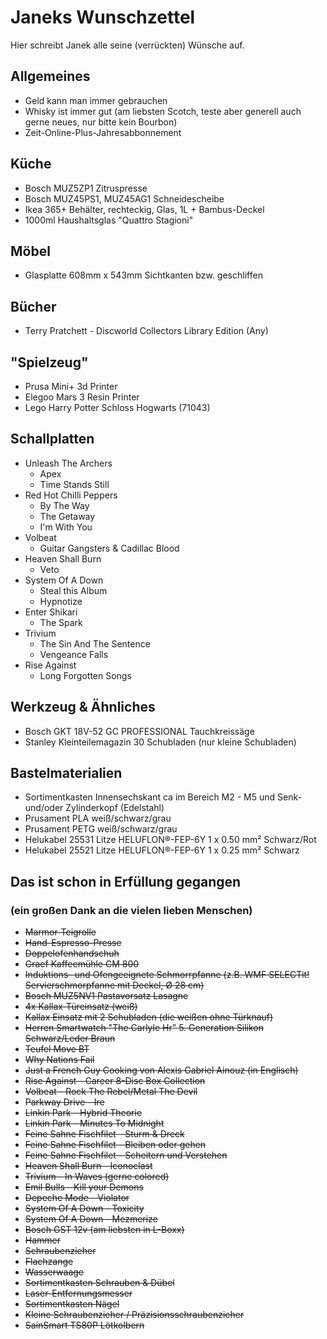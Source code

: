 # Janeks Wunschzettel

Hier schreibt Janek alle seine (verrückten) Wünsche auf.


## Allgemeines

- Geld kann man immer gebrauchen
- Whisky ist immer gut (am liebsten Scotch, teste aber generell auch gerne neues, nur bitte kein Bourbon)
- Zeit-Online-Plus-Jahresabbonnement

## Küche
- Bosch MUZ5ZP1 Zitruspresse
- Bosch MUZ45PS1, MUZ45AG1 Schneidescheibe
- Ikea 365+ Behälter, rechteckig, Glas, 1L + Bambus-Deckel
- 1000ml Haushaltsglas "Quattro Stagioni"

## Möbel
- Glasplatte 608mm x 543mm Sichtkanten bzw. geschliffen

## Bücher
- Terry Pratchett - Discworld Collectors Library Edition (Any)

## "Spielzeug"

- Prusa Mini+ 3d Printer
- Elegoo Mars 3 Resin Printer
- Lego Harry Potter Schloss Hogwarts (71043)

## Schallplatten

- Unleash The Archers
  - Apex
  - Time Stands Still
- Red Hot Chilli Peppers
  - By The Way
  - The Getaway
  - I'm With You
- Volbeat
  - Guitar Gangsters & Cadillac Blood
- Heaven Shall Burn
  - Veto
- System Of A Down
  - Steal this Album
  - Hypnotize
- Enter Shikari
  - The Spark
- Trivium
  - The Sin And The Sentence
  - Vengeance Falls
- Rise Against
  - Long Forgotten Songs

## Werkzeug & Ähnliches

- Bosch GKT 18V-52 GC PROFESSIONAL Tauchkreissäge
- Stanley Kleinteilemagazin 30 Schubladen (nur kleine Schubladen)

## Bastelmaterialien

- Sortimentkasten Innensechskant ca im Bereich M2 - M5 und Senk- und/oder Zylinderkopf (Edelstahl)
- Prusament PLA weiß/schwarz/grau
- Prusament PETG weiß/schwarz/grau
- Helukabel 25531 Litze HELUFLON®-FEP-6Y 1 x 0.50 mm² Schwarz/Rot
- Helukabel 25521 Litze HELUFLON®-FEP-6Y 1 x 0.25 mm² Schwarz

## Das ist schon in Erfüllung gegangen
### (ein großen Dank an die vielen lieben Menschen)

- <del>Marmor-Teigrolle</del>
- <del>Hand-Espresso-Presse</del>
- <del>Doppelofenhandschuh</del>
- <del>Graef Kaffeemühle CM 800</del>
- <del>Induktions- und Ofengeeignete Schmorrpfanne (z.B. WMF SELECTit! Servierschmorpfanne mit Deckel, Ø 28 cm)</del>
- <del>Bosch MUZ5NV1 Pastavorsatz Lasagne</del>
- <del>4x Kallax-Türeinsatz (weiß)</del>
- <del>Kallax Einsatz mit 2 Schubladen (die weißen ohne Türknauf)</del>
- <del>Herren Smartwatch "The Carlyle Hr" 5. Generation Silikon Schwarz/Leder Braun</del>
- <del>Teufel Move BT</del>
- <del>Why Nations Fail</del>
- <del>Just a French Guy Cooking von Alexis Gabriel Ainouz (in Englisch)</del>
- <del>Rise Against - Career 8-Disc Box Collection</del>
- <del>Volbeat - Rock The Rebel/Metal The Devil</del>
- <del>Parkway Drive - Ire </del>
- <del>Linkin Park - Hybrid Theorie</del>
- <del>Linkin Park - Minutes To Midnight</del>
- <del>Feine Sahne Fischfilet - Sturm & Dreck</del>
- <del>Feine Sahne Fischfilet - Bleiben oder gehen</del>
- <del>Feine Sahne Fischfilet - Scheitern und Verstehen</del>
- <del>Heaven Shall Burn - Iconoclast</del>
- <del>Trivium - In Waves (gerne colored)</del>
- <del>Emil Bulls - Kill your Demons</del>
- <del>Depeche Mode - Violator</del>
- <del>System Of A Down - Toxicity</del>
- <del>System Of A Down - Mezmerize</del>
- <del>Bosch GST 12v (am liebsten in L-Boxx)</del>
- <del>Hammer</del>
- <del>Schraubenzieher</del>
- <del>Flachzange</del>
- <del>Wasserwaage</del>
- <del>Sortimentkasten Schrauben & Dübel</del>
- <del>Laser-Entfernungsmesser</del>
- <del>Sortimentkasten Nägel</del>
- <del>Kleine Schraubenzieher / Präzisionsschraubenzieher</del>
- <del>SainSmart TS80P Lötkolbern</del>
